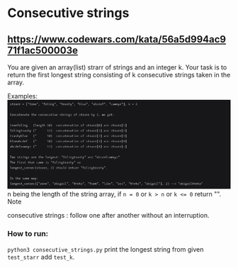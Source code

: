 # Consecutive strings
## https://www.codewars.com/kata/56a5d994ac971f1ac500003e

You are given an array(list) strarr of strings and an integer k. Your task is to return the first longest string consisting of k consecutive strings taken in the array.

Examples:
![examples](https://github.com/la-strole/codewars/blob/master/Consecutive%20strings/images/examples.png)
n being the length of the string array, if `n = 0` or `k > n` or `k <= 0` return "".
Note

consecutive strings : follow one after another without an interruption.

### How to run:
`python3 consecutive_strings.py` print the longest string from given `test_starr` add `test_k`.
